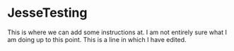 # JesseTesting
This is where we can add some instructions at. I am not entirely sure what I am doing up to this point.
This is a line in which I have edited.
